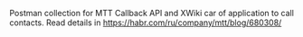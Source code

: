 Postman collection for MTT Callback API and XWiki car of application to call contacts.
Read details in https://habr.com/ru/company/mtt/blog/680308/

